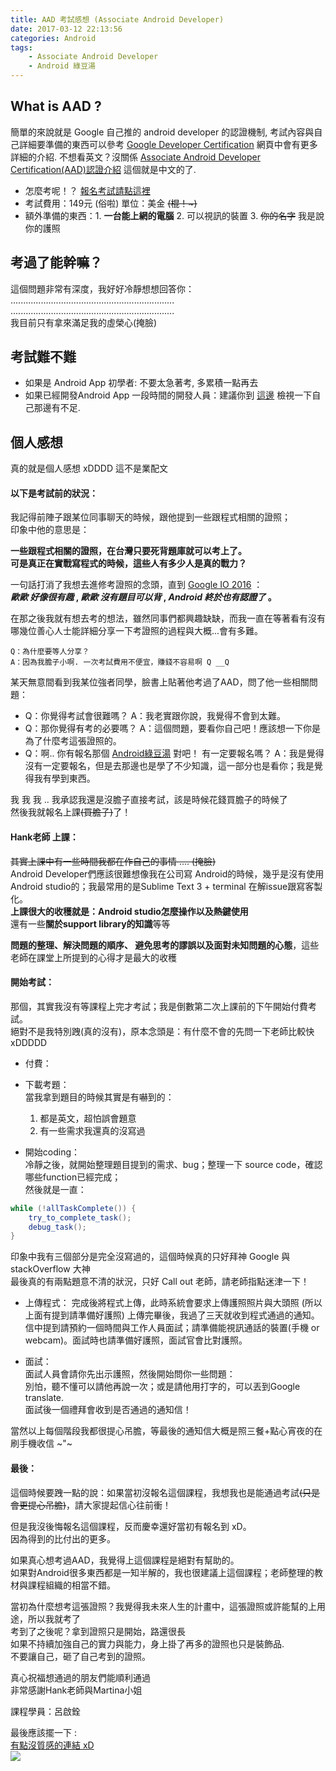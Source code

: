 ```yaml
---
title: AAD 考試感想 (Associate Android Developer)
date: 2017-03-12 22:13:56
categories: Android
tags:
	- Associate Android Developer
	- Android 綠豆湯
---
```

## What is AAD ?
簡單的來說就是 Google 自己推的 android developer 的認證機制, 考試內容與自己詳細要準備的東西可以參考 [Google Developer Certification](https://developers.google.com/training/certification/) 網頁中會有更多詳細的介紹. 不想看英文？沒關係 [Associate Android Developer Certification(AAD)認證介紹](https://litotom.com/2016/08/26/aad-intro/) 這個就是中文的了.   

-   怎麼考呢！？ [報名考試請點這裡](https://www.udacity.com/google-certifications)  
-   考試費用：149元 (俗啦) 單位：美金 ~~(棍！~)~~  
-   額外準備的東西：1. **一台能上網的電腦** 2. 可以視訊的裝置 3. ~~你的名字~~ 我是說你的護照  
  
  
##  考過了能幹嘛？
這個問題非常有深度，我好好冷靜想想回答你：  
.................................................................  
.................................................................  
我目前只有拿來滿足我的虛榮心(掩臉)
  
##	考試難不難
* 如果是 Android App 初學者: 不要太急著考, 多累積一點再去  
* 如果已經開發Android App 一段時間的開發人員：建議你到 [這邊](https://litotom.com/2016/11/12/aad-pre-acquisition/) 檢視一下自己那邊有不足.  

## 個人感想
真的就是個人感想 xDDDD
這不是業配文  
#### 以下是考試前的狀況：
我記得前陣子跟某位同事聊天的時候，跟他提到一些跟程式相關的證照；  
印象中他的意思是：  

**一些跟程式相關的證照，在台灣只要死背題庫就可以考上了。**  
**可是真正在實戰寫程式的時候，這些人有多少人是真的戰力？**

一句話打消了我想去進修考證照的念頭，直到 [Google IO 2016](https://www.youtube.com/watch?v=Yu2oGere_Mc) ：  
   **_歐歐  好像很有趣_ , _歐歐 沒有題目可以背_  , _Android 終於也有認證了_ 。** 
  
   
   
   
在那之後我就有想去考的想法，雖然同事們都興趣缺缺，而我一直在等著看有沒有哪幾位善心人士能詳細分享一下考證照的過程與大概...會有多難。  
```  
Q：為什麼要等人分享？
A：因為我膽子小啊. 一次考試費用不便宜，賺錢不容易啊 Q __Q
```  
  
某天無意間看到我某位強者同學，臉書上貼著他考過了AAD，問了他一些相關問題：  

* Q：你覺得考試會很難嗎？   A：我老實跟你說，我覺得不會到太難。  
* Q：那你覺得有考的必要嗎？  A：這個問題，要看你自己吧！應該想一下你是為了什麼考這張證照的。  
* Q：啊.. 你有報名那個 [Android綠豆湯](https://litotom.com/) 對吧！ 有一定要報名嗎？  A：我是覺得沒有一定要報名，但是去那邊也是學了不少知識，這一部分也是看你；我是覺得我有學到東西。  
  
  
我  我  我  ..  我承認我還是沒膽子直接考試，該是時候花錢買膽子的時候了  
然後我就報名上課~~(買膽子)~~了！
  
  
  
#### Hank老師 上課：
  
~~其實上課中有一些時間我都在作自己的事情 .... (掩臉)~~  
Android Developer們應該很難想像我在公司寫 Android的時候，幾乎是沒有使用 Android studio的；我最常用的是Sublime Text 3 + terminal 在解issue跟寫客製化。  
**上課很大的收穫就是：Android studio怎麼操作以及熱鍵使用**  
還有一些**關於support library的知識**等等  

**問題的整理、解決問題的順序、 避免思考的謬誤以及面對未知問題的心態**，這些老師在課堂上所提到的心得才是最大的收穫  

  

#### 開始考試：

那個，其實我沒有等課程上完才考試；我是倒數第二次上課前的下午開始付費考試。  
絕對不是我特別跩(真的沒有)，原本念頭是：有什麼不會的先問一下老師比較快 xDDDDD  

* 付費：
* 下載考題：  
當我拿到題目的時候其實是有嚇到的：  
  1. 都是英文，超怕誤會題意  
  2. 有一些需求我還真的沒寫過  

* 開始coding：  
冷靜之後，就開始整理題目提到的需求、bug；整理一下 source code，確認哪些function已經完成；  
然後就是一直：  
```java
while (!allTaskComplete()) {
    try_to_complete_task();
    debug_task();
}
```  
  
印象中我有三個部分是完全沒寫過的，這個時候真的只好拜神 Google 與 stackOverflow 大神  
最後真的有兩點題意不清的狀況，只好 Call out 老師，請老師指點迷津一下！

* 上傳程式：
完成後將程式上傳，此時系統會要求上傳護照照片與大頭照 (所以上面有提到請準備好護照)
上傳完畢後，我過了三天就收到程式通過的通知。信中提到請預約一個時間與工作人員面試；請準備能視訊通話的裝置(手機 or webcam)。面試時也請準備好護照，面試官會比對護照。  

* 面試：  
面試人員會請你先出示護照，然後開始問你一些問題：  
別怕，聽不懂可以請他再說一次；或是請他用打字的，可以丟到Google translate.  
面試後一個禮拜會收到是否通過的通知信！  

當然以上每個階段我都很提心吊膽，等最後的通知信大概是照三餐+點心宵夜的在刷手機收信 ~"~  
  
#### 最後：
這個時候要跩一點的說：如果當初沒報名這個課程，我想我也是能通過考試~~(只是會更提心吊膽)~~，請大家提起信心往前衝！  
  
但是我沒後悔報名這個課程，反而慶幸還好當初有報名到 xD。  
因為得到的比付出的更多。  

如果真心想考過AAD，我覺得上這個課程是絕對有幫助的。  
如果對Android很多東西都是一知半解的，我也很建議上這個課程；老師整理的教材與課程組織的相當不錯。  
  
當初為什麼想考這張證照？我覺得我未來人生的計畫中，這張證照或許能幫的上用途，所以我就考了  
考到了之後呢？拿到證照只是開始，路還很長  
如果不持續加強自己的實力與能力，身上掛了再多的證照也只是裝飾品.  
不要讓自己，砸了自己考到的證照。   

真心祝福想通過的朋友們能順利通過   
非常感謝Hank老師與Martina小姐

課程學員：呂啟銓

最後應該擺一下 :  
[有點沒質感的連結 xD](https://bcert.me/bc/html/show-badge.html?b=kzwhfmx)  
![](/images/unnamed.png)

